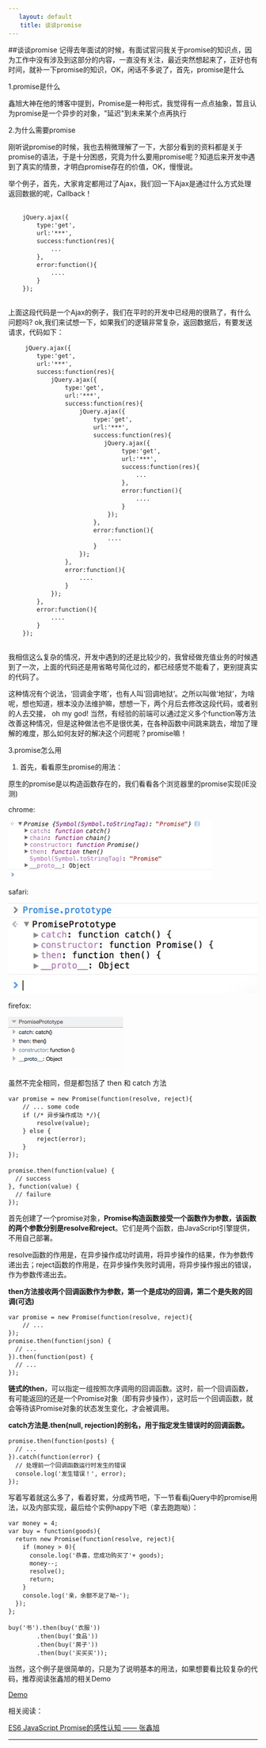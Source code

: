 ```yaml
---
   layout: default
　　title: 谈谈promise
---
```

##谈谈promise
记得去年面试的时候，有面试官问我关于promise的知识点，因为工作中没有涉及到这部分的内容，一直没有关注，最近突然想起来了，正好也有时间，就补一下promise的知识，OK，闲话不多说了，首先，promise是什么

1.promise是什么

鑫旭大神在他的博客中提到，Promise是一种形式，我觉得有一点点抽象，暂且认为promise是一个异步的对象，"延迟"到未来某个点再执行

2.为什么需要promise

刚听说promise的时候，我也去稍微理解了一下，大部分看到的资料都是关于promise的语法，于是十分困惑，究竟为什么要用promise呢？知道后来开发中遇到了真实的情景，才明白promise存在的价值，OK，慢慢说。

举个例子，首先，大家肯定都用过了Ajax，我们回一下Ajax是通过什么方式处理返回数据的呢，Callback！

<pre>
    <code>
    jQuery.ajax({
        type:'get',
        url:'***',
        success:function(res){
            ...
        },
        error:function(){
            ....
        }
    });
    </code>
</pre>

上面这段代码是一个Ajax的例子，我们在平时的开发中已经用的很熟了，有什么问题吗? ok,我们来试想一下，如果我们的逻辑非常复杂，返回数据后，有要发送请求，代码如下：

<pre>
    <code>jQuery.ajax({
        type:'get',
        url:'***',
        success:function(res){
            jQuery.ajax({
                type:'get',
                url:'***',
                success:function(res){
                    jQuery.ajax({
                        type:'get',
                        url:'***',
                        success:function(res){
                           jQuery.ajax({
                                type:'get',
                                url:'***',
                                success:function(res){
                                    ...
                                },
                                error:function(){
                                    ....
                                }
                            });
                        },
                        error:function(){
                            ....
                        }
                    });
                },
                error:function(){
                    ....
                }
            });
        },
        error:function(){
            ....
        }
    });
    </code>
</pre>

我相信这么复杂的情况，开发中遇到的还是比较少的，我曾经做充值业务的时候遇到了一次，上面的代码还是用省略号简化过的，都已经感觉不能看了，更别提真实的代码了。

这种情况有个说法，‘回调金字塔’，也有人叫’回调地狱‘。之所以叫做‘地狱’，为啥呢，想也知道，根本没办法维护嘛，想想一下，两个月后去修改这段代码，或者别的人去交接， oh my god! 当然，有经验的前端可以通过定义多个function等方法改善这种情况，但是这种做法也不是很优美，在各种函数中间跳来跳去，增加了理解的难度，那么如何友好的解决这个问题呢？promise嘛！

3.promise怎么用

1) 首先，看看原生promise的用法：

原生的promise是以构造函数存在的，我们看看各个浏览器里的promise实现(IE没测)

chrome:

![promise](/lib/blog-imgs/20160108-promise--chrome.jpg)

safari: 

![promise](/lib/blog-imgs/20160108-promise--safari.jpg)

firefox: 

![promise](/lib/blog-imgs/20160108-promise--firefox.jpg)

虽然不完全相同，但是都包括了 then 和 catch 方法

<pre><code>var promise = new Promise(function(resolve, reject){
    // ... some code
    if (/* 异步操作成功 */){
        resolve(value);
    } else {
        reject(error);
    }
});

promise.then(function(value) {
  // success
}, function(value) {
  // failure  
});
</code></pre>
首先创建了一个promise对象，**Promise构造函数接受一个函数作为参数，该函数的两个参数分别是resolve和reject**。它们是两个函数，由JavaScript引擎提供，不用自己部署。

resolve函数的作用是，在异步操作成功时调用，将异步操作的结果，作为参数传递出去；reject函数的作用是，在异步操作失败时调用，将异步操作报出的错误，作为参数传递出去。

**then方法接收两个回调函数作为参数，第一个是成功的回调，第二个是失败的回调(可选)**

<pre><code>var promise = new Promise(function(resolve, reject){
    // ...
});
promise.then(function(json) {
  // ...
}).then(function(post) {
  // ...
});
</code></pre>

**链式的then**，可以指定一组按照次序调用的回调函数。这时，前一个回调函数，有可能返回的还是一个Promise对象（即有异步操作），这时后一个回调函数，就会等待该Promise对象的状态发生变化，才会被调用。

**catch方法是.then(null, rejection)的别名，用于指定发生错误时的回调函数。**
<pre><code>promise.then(function(posts) {
  // ...
}).catch(function(error) {
  // 处理前一个回调函数运行时发生的错误
  console.log('发生错误！', error);
});
</code></pre>

写着写着就这么多了，看着好累，分成两节吧，下一节看看jQuery中的promise用法，以及内部实现，最后给个实例happy下吧（拿去跑跑呦）：
<pre><code>var money = 4;
var buy = function(goods){
  return new Promise(function(resolve, reject){
    if (money > 0){
      console.log('恭喜，您成功购买了'+ goods);
      money--;
      resolve();
      return;
    }
    console.log('亲，余额不足了呦~');
  });
};

buy('书').then(buy('衣服'))
        .then(buy('食品'))
        .then(buy('房子'))
        .then(buy('买买买'));
</code></pre>


当然，这个例子是很简单的，只是为了说明基本的用法，如果想要看比较复杂的代码，推荐阅读张鑫旭的相关Demo

[Demo](http://www.zhangxinxu.com/study/201402/promise-2.html)

相关阅读：

[ES6 JavaScript Promise的感性认知 —— 张鑫旭](http://www.zhangxinxu.com/wordpress/2014/02/es6-javascript-promise-感性认知/)


___







